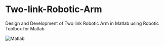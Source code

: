 # Two-link-Robotic-Arm
Design and Development of Two link Robotic Arm in Matlab using Robotic Toolbox for Matlab

![Matlab](https://user-images.githubusercontent.com/47333843/54077080-fa740f00-42b3-11e9-9453-8e9f81bc6118.jpg)
